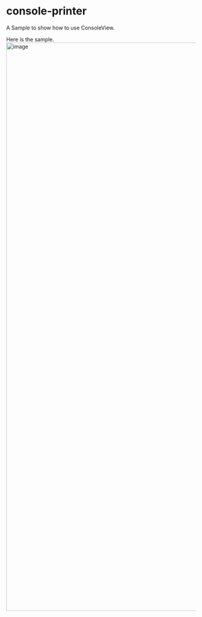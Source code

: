 # console-printer
A Sample to show how to use ConsoleView.

Here is the sample.
<img width="1512" alt="image" src="https://user-images.githubusercontent.com/9839810/225026866-1478f050-230c-45b7-8edd-d18c0a7a90ca.png">
